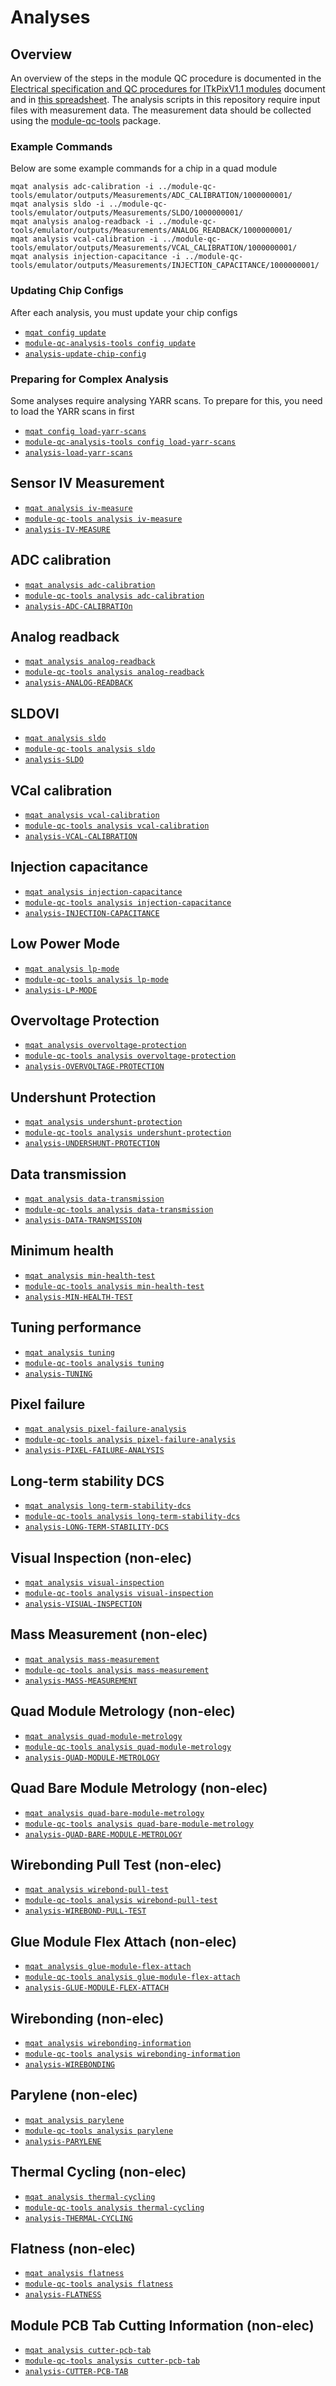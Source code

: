 <style type="text/css">
/* make sure we don't wrap first column of tables on this page */
table tr td:first-of-type {
    text-wrap: nowrap;
}
</style>

# Analyses

## Overview

An overview of the steps in the module QC procedure is documented in the
[Electrical specification and QC procedures for ITkPixV1.1 modules](https://gitlab.cern.ch/atlas-itk/pixel/module/itkpix-electrical-qc/)
document and in
[this spreadsheet](https://docs.google.com/spreadsheets/d/1qGzrCl4iD9362RwKlstZASbhphV_qTXPeBC-VSttfgE/edit#gid=989740987).
The analysis scripts in this repository require input files with measurement
data. The measurement data should be collected using the
[module-qc-tools](https://atlas-itk-pixel-mqat.docs.cern.ch) package.

### Example Commands

Below are some example commands for a chip in a quad module

```
mqat analysis adc-calibration -i ../module-qc-tools/emulator/outputs/Measurements/ADC_CALIBRATION/1000000001/
mqat analysis sldo -i ../module-qc-tools/emulator/outputs/Measurements/SLDO/1000000001/
mqat analysis analog-readback -i ../module-qc-tools/emulator/outputs/Measurements/ANALOG_READBACK/1000000001/
mqat analysis vcal-calibration -i ../module-qc-tools/emulator/outputs/Measurements/VCAL_CALIBRATION/1000000001/
mqat analysis injection-capacitance -i ../module-qc-tools/emulator/outputs/Measurements/INJECTION_CAPACITANCE/1000000001/
```

### Updating Chip Configs

After each analysis, you must update your chip configs

- [`mqat config update`](reference/cli.md#mqat-config-update)
- [`module-qc-analysis-tools config update`](reference/cli.md#mqat-config-update)
- [`analysis-update-chip-config`](reference/cli.md#mqat-config-update)

### Preparing for Complex Analysis

Some analyses require analysing YARR scans. To prepare for this, you need to
load the YARR scans in first

- [`mqat config load-yarr-scans`](reference/cli.md#mqat-config-load-yarr-scans)
- [`module-qc-analysis-tools config load-yarr-scans`](reference/cli.md#mqat-config-load-yarr-scans)
- [`analysis-load-yarr-scans`](reference/cli.md#mqat-config-load-yarr-scans)

## Sensor IV Measurement

- [`mqat analysis iv-measure`](reference/cli.md#mqat-analysis-iv-measure)
- [`module-qc-tools analysis iv-measure`](reference/cli.md#mqat-analysis-iv-measure)
- [`analysis-IV-MEASURE`](reference/cli.md#mqat-analysis-iv-measure)

## ADC calibration

- [`mqat analysis adc-calibration`](reference/cli.md#mqat-analysis-adc-calibration)
- [`module-qc-tools analysis adc-calibration`](reference/cli.md#mqat-analysis-adc-calibration)
- [`analysis-ADC-CALIBRATIOn`](reference/cli.md#mqat-analysis-adc-calibration)

## Analog readback

- [`mqat analysis analog-readback`](reference/cli.md#mqat-analysis-analog-readback)
- [`module-qc-tools analysis analog-readback`](reference/cli.md#mqat-analysis-analog-readback)
- [`analysis-ANALOG-READBACK`](reference/cli.md#mqat-analysis-analog-readback)

## SLDOVI

- [`mqat analysis sldo`](reference/cli.md#mqat-analysis-sldo)
- [`module-qc-tools analysis sldo`](reference/cli.md#mqat-analysis-sldo)
- [`analysis-SLDO`](reference/cli.md#mqat-analysis-sldo)

## VCal calibration

- [`mqat analysis vcal-calibration`](reference/cli.md#mqat-analysis-vcal-calibration)
- [`module-qc-tools analysis vcal-calibration`](reference/cli.md#mqat-analysis-vcal-calibration)
- [`analysis-VCAL-CALIBRATION`](reference/cli.md#mqat-analysis-vcal-calibration)

## Injection capacitance

- [`mqat analysis injection-capacitance`](reference/cli.md#mqat-analysis-injection-capacitance)
- [`module-qc-tools analysis injection-capacitance`](reference/cli.md#mqat-analysis-injection-capacitance)
- [`analysis-INJECTION-CAPACITANCE`](reference/cli.md#mqat-analysis-injection-capacitance)

## Low Power Mode

- [`mqat analysis lp-mode`](reference/cli.md#mqat-analysis-lp-mode)
- [`module-qc-tools analysis lp-mode`](reference/cli.md#mqat-analysis-lp-mode)
- [`analysis-LP-MODE`](reference/cli.md#mqat-analysis-lp-mode)

## Overvoltage Protection

- [`mqat analysis overvoltage-protection`](reference/cli.md#mqat-analysis-overvoltage-protection)
- [`module-qc-tools analysis overvoltage-protection`](reference/cli.md#mqat-analysis-overvoltage-protection)
- [`analysis-OVERVOLTAGE-PROTECTION`](reference/cli.md#mqat-analysis-overvoltage-protection)

## Undershunt Protection

- [`mqat analysis undershunt-protection`](reference/cli.md#mqat-analysis-undershunt-protection)
- [`module-qc-tools analysis undershunt-protection`](reference/cli.md#mqat-analysis-undershunt-protection)
- [`analysis-UNDERSHUNT-PROTECTION`](reference/cli.md#mqat-analysis-undershunt-protection)

## Data transmission

- [`mqat analysis data-transmission`](reference/cli.md#mqat-analysis-data-transmission)
- [`module-qc-tools analysis data-transmission`](reference/cli.md#mqat-analysis-data-transmission)
- [`analysis-DATA-TRANSMISSION`](reference/cli.md#mqat-analysis-data-transmission)

## Minimum health

- [`mqat analysis min-health-test`](reference/cli.md#mqat-analysis-min-health-test)
- [`module-qc-tools analysis min-health-test`](reference/cli.md#mqat-analysis-min-health-test)
- [`analysis-MIN-HEALTH-TEST`](reference/cli.md#mqat-analysis-min-health-test)

## Tuning performance

- [`mqat analysis tuning`](reference/cli.md#mqat-analysis-tuning)
- [`module-qc-tools analysis tuning`](reference/cli.md#mqat-analysis-tuning)
- [`analysis-TUNING`](reference/cli.md#mqat-analysis-tuning)

## Pixel failure

- [`mqat analysis pixel-failure-analysis`](reference/cli.md#mqat-analysis-pixel-failure-analysis)
- [`module-qc-tools analysis pixel-failure-analysis`](reference/cli.md#mqat-analysis-pixel-failure-analysis)
- [`analysis-PIXEL-FAILURE-ANALYSIS`](reference/cli.md#mqat-analysis-pixel-failure-analysis)

## Long-term stability DCS

- [`mqat analysis long-term-stability-dcs`](reference/cli.md#mqat-analysis-long-term-stability-dcs)
- [`module-qc-tools analysis long-term-stability-dcs`](reference/cli.md#mqat-analysis-long-term-stability-dcs)
- [`analysis-LONG-TERM-STABILITY-DCS`](reference/cli.md#mqat-analysis-long-term-stability-dcs)

## Visual Inspection (non-elec)

- [`mqat analysis visual-inspection`](reference/cli.md#mqat-analysis-visual-inspection)
- [`module-qc-tools analysis visual-inspection`](reference/cli.md#mqat-analysis-visual-inspection)
- [`analysis-VISUAL-INSPECTION`](reference/cli.md#mqat-analysis-visual-inspection)

## Mass Measurement (non-elec)

- [`mqat analysis mass-measurement`](reference/cli.md#mqat-analysis-mass-measurement)
- [`module-qc-tools analysis mass-measurement`](reference/cli.md#mqat-analysis-mass-measurement)
- [`analysis-MASS-MEASUREMENT`](reference/cli.md#mqat-analysis-mass-measurement)

## Quad Module Metrology (non-elec)

- [`mqat analysis quad-module-metrology`](reference/cli.md#mqat-analysis-quad-module-metrology)
- [`module-qc-tools analysis quad-module-metrology`](reference/cli.md#mqat-analysis-quad-module-metrology)
- [`analysis-QUAD-MODULE-METROLOGY`](reference/cli.md#mqat-analysis-quad-module-metrology)

## Quad Bare Module Metrology (non-elec)

- [`mqat analysis quad-bare-module-metrology`](reference/cli.md#mqat-analysis-quad-bare-module-metrology)
- [`module-qc-tools analysis quad-bare-module-metrology`](reference/cli.md#mqat-analysis-quad-bare-module-metrology)
- [`analysis-QUAD-BARE-MODULE-METROLOGY`](reference/cli.md#mqat-analysis-quad-bare-module-metrology)

## Wirebonding Pull Test (non-elec)

- [`mqat analysis wirebond-pull-test`](reference/cli.md#mqat-analysis-wirebond-pull-test)
- [`module-qc-tools analysis wirebond-pull-test`](reference/cli.md#mqat-analysis-wirebond-pull-test)
- [`analysis-WIREBOND-PULL-TEST`](reference/cli.md#mqat-analysis-wirebond-pull-test)

## Glue Module Flex Attach (non-elec)

- [`mqat analysis glue-module-flex-attach`](reference/cli.md#mqat-analysis-glue-module-flex-attach)
- [`module-qc-tools analysis glue-module-flex-attach`](reference/cli.md#mqat-analysis-glue-module-flex-attach)
- [`analysis-GLUE-MODULE-FLEX-ATTACH`](reference/cli.md#mqat-analysis-glue-module-flex-attach)

## Wirebonding (non-elec)

- [`mqat analysis wirebonding-information`](reference/cli.md#mqat-analysis-wirebonding-information)
- [`module-qc-tools analysis wirebonding-information`](reference/cli.md#mqat-analysis-wirebonding-information)
- [`analysis-WIREBONDING`](reference/cli.md#mqat-analysis-wirebonding-information)

## Parylene (non-elec)

- [`mqat analysis parylene`](reference/cli.md#mqat-analysis-parylene)
- [`module-qc-tools analysis parylene`](reference/cli.md#mqat-analysis-parylene)
- [`analysis-PARYLENE`](reference/cli.md#mqat-analysis-parylene)

## Thermal Cycling (non-elec)

- [`mqat analysis thermal-cycling`](reference/cli.md#mqat-analysis-thermal-cycling)
- [`module-qc-tools analysis thermal-cycling`](reference/cli.md#mqat-analysis-thermal-cycling)
- [`analysis-THERMAL-CYCLING`](reference/cli.md#mqat-analysis-thermal-cycling)

## Flatness (non-elec)

- [`mqat analysis flatness`](reference/cli.md#mqat-analysis-flatness)
- [`module-qc-tools analysis flatness`](reference/cli.md#mqat-analysis-flatness)
- [`analysis-FLATNESS`](reference/cli.md#mqat-analysis-flatness)

## Module PCB Tab Cutting Information (non-elec)

- [`mqat analysis cutter-pcb-tab`](reference/cli.md#mqat-analysis-cutter-pcb-tab)
- [`module-qc-tools analysis cutter-pcb-tab`](reference/cli.md#mqat-analysis-cutter-pcb-tab)
- [`analysis-CUTTER-PCB-TAB`](reference/cli.md#mqat-analysis-cutter-pcb-tab)
